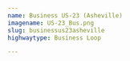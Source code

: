 ```yaml
---
name: Business US-23 (Asheville)
imagename: US-23_Bus.png
slug: businessus23asheville
highwaytype: Business Loop

---
```

